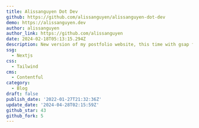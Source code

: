 ```yaml
---
title: Alissanguyen Dot Dev
github: https://github.com/alissanguyen/alissanguyen-dot-dev
demo: https://alissanguyen.dev
author: alissanguyen
author_link: https://github.com/alissanguyen
date: 2024-02-18T05:13:15.294Z
description: New version of my postfolio website, this time with gsap for animations
ssg:
  - Nextjs
css:
  - Tailwind
cms:
  - Contentful
category:
  - Blog
draft: false
publish_date: '2022-01-27T21:32:36Z'
update_date: '2024-04-28T02:15:59Z'
github_star: 43
github_fork: 5
---
```

